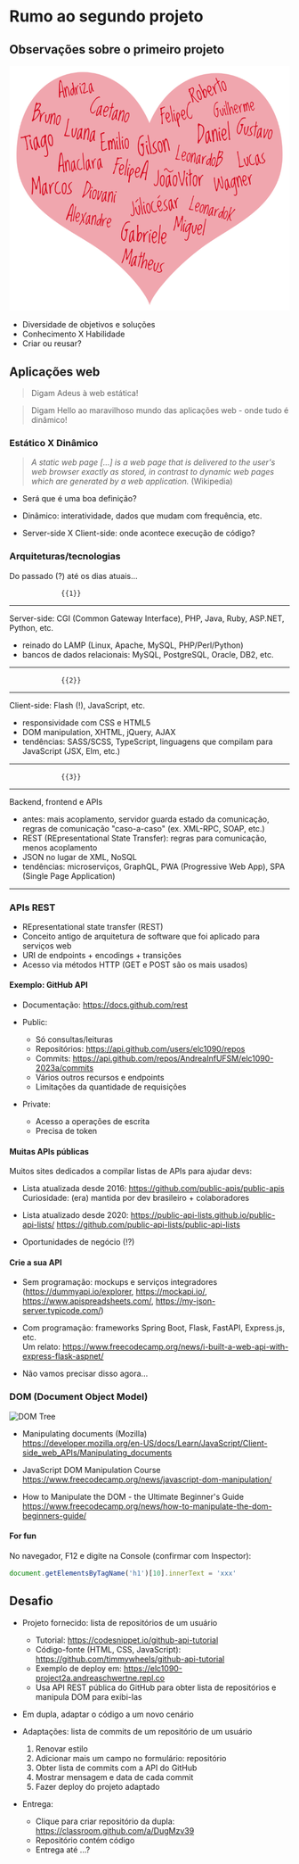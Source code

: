 <!--
author:   Andrea Charão

email:    andrea@inf.ufsm.br

version:  0.0.1

language: PT-BR

narrator: Brazilian Portuguese Female

comment:  Material de apoio para a disciplina
          ELC1090 - Desenvolvimento de Software para Web
          da Universidade Federal de Santa Maria

translation: English  translations/English.md
-->

<!--
liascript-devserver --input README.md --port 3001 --live
https://liascript.github.io/course/?https://raw.githubusercontent.com/AndreaInfUFSM/elc1090-2023a/master/classes/06/README.md
-->


# Rumo ao segundo projeto


## Observações sobre o primeiro projeto

![Word art em forma de coração com nomes de estudantes](img/web-heart.png)

- Diversidade de objetivos e soluções
- Conhecimento X Habilidade
- Criar ou reusar?


## Aplicações web

> Digam Adeus à web estática!

> Digam Hello ao maravilhoso mundo das aplicações web - onde tudo é dinâmico!


### Estático X Dinâmico

> *A static web page [...] is a web page that is delivered to the user's web browser exactly as stored, in contrast to dynamic web pages which are generated by a web application.* (Wikipedia)

- Será que é uma boa definição?

- Dinâmico: interatividade, dados que mudam com frequência, etc.

- Server-side X Client-side: onde acontece execução de código?


### Arquiteturas/tecnologias 

Do passado (?) até os dias atuais...

                 {{1}}
************************************************

Server-side: CGI (Common Gateway Interface), PHP, Java, Ruby, ASP.NET, Python, etc.

- reinado do LAMP (Linux, Apache, MySQL, PHP/Perl/Python) 
- bancos de dados relacionais: MySQL, PostgreSQL, Oracle, DB2, etc.

************************************************

                 {{2}}
************************************************

Client-side: Flash (!), JavaScript, etc.

- responsividade com CSS e HTML5
- DOM manipulation, XHTML, jQuery, AJAX 
- tendências: SASS/SCSS, TypeScript, linguagens que compilam para JavaScript (JSX, Elm, etc.)

************************************************   

                 {{3}}
************************************************

Backend, frontend e APIs 

- antes: mais acoplamento, servidor guarda estado da comunicação, regras de comunicação "caso-a-caso" (ex. XML-RPC, SOAP, etc.)
- REST (REpresentational State Transfer): regras para comunicação, menos acoplamento 
- JSON no lugar de XML, NoSQL 
- tendências: microserviços, GraphQL, PWA (Progressive Web App), SPA (Single Page Application)

************************************************  







### APIs REST

- REpresentational state transfer (REST)
- Conceito antigo de arquitetura de software que foi aplicado para serviços web
- URI de endpoints + encodings + transições
- Acesso via métodos HTTP (GET e POST são os mais usados)



#### Exemplo: GitHub API


- Documentação: https://docs.github.com/rest

- Public:

  - Só consultas/leituras
  - Repositórios: https://api.github.com/users/elc1090/repos
  - Commits: https://api.github.com/repos/AndreaInfUFSM/elc1090-2023a/commits
  - Vários outros recursos e endpoints
  - Limitações da quantidade de requisições

- Private:

  - Acesso a operações de escrita
  - Precisa de token


#### Muitas APIs públicas

Muitos sites dedicados a compilar listas de APIs para ajudar devs:

- Lista atualizada desde 2016: https://github.com/public-apis/public-apis
  Curiosidade: (era) mantida por dev brasileiro + colaboradores

- Lista atualizado desde 2020: https://public-api-lists.github.io/public-api-lists/
  https://github.com/public-api-lists/public-api-lists


- Oportunidades de negócio (!?)



#### Crie a sua API

- Sem programação: mockups e serviços integradores<br>
  (https://dummyapi.io/explorer, https://mockapi.io/, https://www.apispreadsheets.com/, https://my-json-server.typicode.com/)


- Com programação: frameworks Spring Boot, Flask, FastAPI, Express.js, etc.<br>
  Um relato: https://www.freecodecamp.org/news/i-built-a-web-api-with-express-flask-aspnet/

- Não vamos precisar disso agora... 



### DOM (Document Object Model)


![DOM Tree](https://upload.wikimedia.org/wikipedia/commons/thumb/5/5a/DOM-model.svg/1200px-DOM-model.svg.png)

- Manipulating documents (Mozilla)<br>
  https://developer.mozilla.org/en-US/docs/Learn/JavaScript/Client-side_web_APIs/Manipulating_documents

- JavaScript DOM Manipulation Course<br>
  https://www.freecodecamp.org/news/javascript-dom-manipulation/

- How to Manipulate the DOM - the Ultimate Beginner's Guide<br>
  https://www.freecodecamp.org/news/how-to-manipulate-the-dom-beginners-guide/


#### For fun

No navegador, F12 e digite na Console (confirmar com Inspector):

```javascript
document.getElementsByTagName('h1')[10].innerText = 'xxx' 
```



## Desafio

- Projeto fornecido: lista de repositórios de um usuário

  - Tutorial: https://codesnippet.io/github-api-tutorial
  - Código-fonte (HTML, CSS, JavaScript): https://github.com/timmywheels/github-api-tutorial
  - Exemplo de deploy em: https://elc1090-project2a.andreaschwertne.repl.co
  - Usa API REST pública do GitHub para obter lista de repositórios e manipula DOM para exibi-las

- Em dupla, adaptar o código a um novo cenário

- Adaptações: lista de commits de um repositório de um usuário

  1. Renovar estilo
  2. Adicionar mais um campo no formulário: repositório
  3. Obter lista de commits com a API do GitHub
  4. Mostrar mensagem e data de cada commit
  5. Fazer deploy do projeto adaptado


- Entrega: 

  - Clique para criar repositório da dupla: https://classroom.github.com/a/DugMzv39
  - Repositório contém código 
  - Entrega até ...? 

